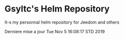 # Gsyltc's Helm Repository

It-s my personnal helm repository for Jeedom and others

Derniere mise a jour Tue Nov  5 16:08:17 STD 2019
